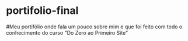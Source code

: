 # portifolio-final
#Meu portifólio onde fala um pouco sobre mim e que foi feito com todo o conhecimento do curso "Do Zero ao Primeiro Site"



